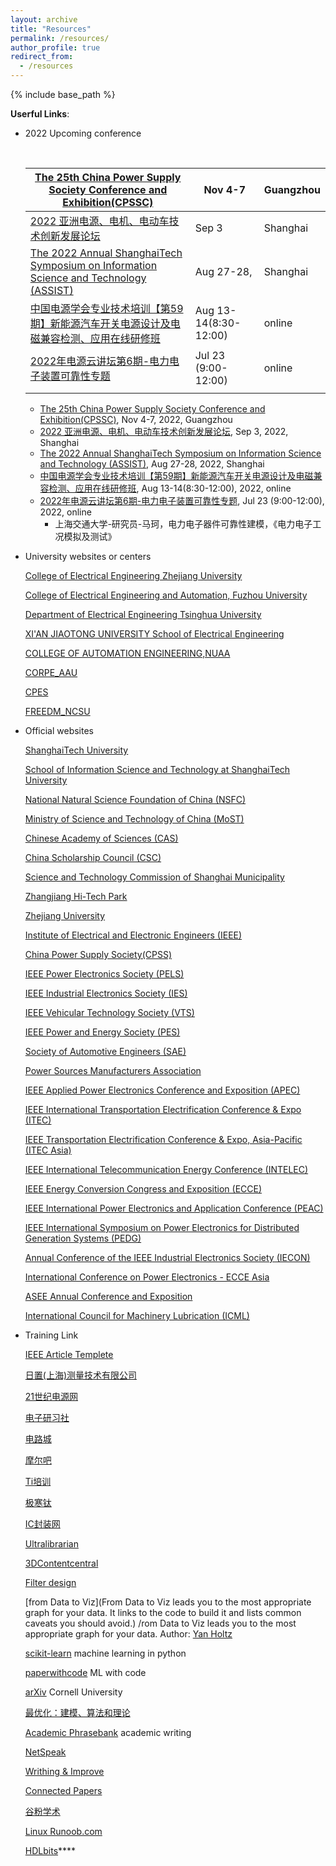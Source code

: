 ```yaml
---
layout: archive
title: "Resources"
permalink: /resources/
author_profile: true
redirect_from:
  - /resources
---
```


{% include base_path %}

**Userful Links**: <br />

- 2022 Upcoming conference

  ​	

  | [The 25th China Power Supply Society Conference and Exhibition(CPSSC)](http://meeting.cpss.org.cn/Home/Menu/9a8af392-a300-411d-a4fe-7eeb9a410c67) | Nov 4-7               | Guangzhou |
  | ------------------------------------------------------------ | --------------------- | --------- |
  | [2022 亚洲电源、电机、电动车技术创新发展论坛](https://meeting.21dianyuan.com/city2022/shanghai_index) | Sep 3                 | Shanghai  |
  | [The 2022 Annual ShanghaiTech Symposium on Information Science and Technology (ASSIST)](https://ssist.shanghaitech.edu.cn/2022/index) | Aug 27-28,            | Shanghai  |
  | [中国电源学会专业技术培训【第59期】新能源汽车开关电源设计及电磁兼容检测、应用在线研修班](https://www.cpss.org.cn/Home/NewsDetail?categoryName=&newsid=b071ba47-68c2-41fc-9d41-a757289c5384&colId=57bf9951-639b-4ff2-85e9-09e69085998a) | Aug 13-14(8:30-12:00) | online    |
  | [2022年电源云讲坛第6期-电力电子装置可靠性专题](https://meeting.tencent.com/dw/G65bvf4G9OjU?login_type=0&sync_to_meeting=true&from_source=from_h5_save_meeting_click) | Jul 23 (9:00-12:00)   | online    |
  |                                                              |                       |           |

  - [The 25th China Power Supply Society Conference and Exhibition(CPSSC)](http://meeting.cpss.org.cn/Home/Menu/9a8af392-a300-411d-a4fe-7eeb9a410c67), Nov 4-7, 2022, Guangzhou  
  - [2022 亚洲电源、电机、电动车技术创新发展论坛](https://meeting.21dianyuan.com/city2022/shanghai_index), Sep 3, 2022, Shanghai
  - [The 2022 Annual ShanghaiTech Symposium on Information Science and Technology (ASSIST)](https://ssist.shanghaitech.edu.cn/2022/index), Aug 27-28, 2022, Shanghai
  - [中国电源学会专业技术培训【第59期】新能源汽车开关电源设计及电磁兼容检测、应用在线研修班](https://www.cpss.org.cn/Home/NewsDetail?categoryName=&newsid=b071ba47-68c2-41fc-9d41-a757289c5384&colId=57bf9951-639b-4ff2-85e9-09e69085998a), Aug 13-14(8:30-12:00), 2022, online
  - [2022年电源云讲坛第6期-电力电子装置可靠性专题](https://meeting.tencent.com/dw/G65bvf4G9OjU?login_type=0&sync_to_meeting=true&from_source=from_h5_save_meeting_click), Jul 23 (9:00-12:00), 2022, online
    - 上海交通大学-研究员-马珂，电力电子器件可靠性建模，《电力电子工况模拟及测试》	

* University websites or centers

  [College of Electrical Engineering Zhejiang University](http://ee.zju.edu.cn/main.htm)

  [College of Electrical Engineering and Automation, Fuzhou University](https://dqxy.fzu.edu.cn/)

  [Department of Electrical Engineering Tsinghua University](http://www.eea.tsinghua.edu.cn/)

  [XI'AN JIAOTONG UNIVERSITY School of Electrical Engineering](http://ee.xjtu.edu.cn/)

  [COLLEGE OF AUTOMATION ENGINEERING,NUAA](http://cae.nuaa.edu.cn/2018/0906/c13659a132021/page.htm)

  [CORPE_AAU](https://www.corpe.et.aau.dk/people/key-persons/)

  [CPES](https://cpes.vt.edu/)

  [FREEDM_NCSU](https://www.freedm.ncsu.edu/)

* Official websites

  [ShanghaiTech University](http://www.shanghaitech.edu.cn/)

  [School of Information Science and Technology at ShanghaiTech University](http://sist.shanghaitech.edu.cn/)

  [National Natural Science Foundation of China (NSFC)](http://www.nsfc.gov.cn/)

  [Ministry of Science and Technology of China (MoST)](http://www.most.gov.cn/)

  [Chinese Academy of Sciences (CAS)](http://www.cas.cn/)

  [China Scholarship Council (CSC)](http://www.csc.edu.cn/)

  [Science and Technology Commission of Shanghai Municipality](http://www.stcsm.gov.cn/)

  [Zhangjiang Hi-Tech Park](http://www.zjpark.com/)

  [Zhejiang University](http://www.zju.edu.cn/)

  [Institute of Electrical and Electronic Engineers (IEEE)](http://www.ieee.org/portal/site)

  [China Power Supply Society(CPSS)](http://www.cpss.org.cn/)

  [IEEE Power Electronics Society (PELS)](http://www.pels.org/)

  [IEEE Industrial Electronics Society (IES)](http://www.ieee-ies.org/)

  [IEEE Vehicular Technology Society (VTS)](http://www.vtsociety.org/)

  [IEEE Power and Energy Society (PES)](http://www.ieee-pes.org/)

  [Society of Automotive Engineers (SAE)](http://www.sae.org/servlets/index)

  [Power Sources Manufacturers Association](http://www.psma.com/)

  [IEEE Applied Power Electronics Conference and Exposition (APEC)](http://www.apec-conf.org/)

  [IEEE International Transportation Electrification Conference & Expo (ITEC)](http://itec-conf.com/)

  [IEEE Transportation Electrification Conference & Expo, Asia-Pacific (ITEC Asia)](http://www.itec2014.com/)

  [IEEE International Telecommunication Energy Conference (INTELEC)](http://www.intelec.org/)

  [IEEE Energy Conversion Congress and Exposition (ECCE)](http://ecceconferences.org/)

  [IEEE International Power Electronics and Application Conference (PEAC)](http://www.peac-conf.org/index.asp)

  [IEEE International Symposium on Power Electronics for Distributed Generation Systems (PEDG)](http://www.pedg2014.org/)

  [Annual Conference of the IEEE Industrial Electronics Society (IECON)](http://iecon2014.org/)

  [International Conference on Power Electronics - ECCE Asia](http://www.icpe2015.org/)

  [ASEE Annual Conference and Exposition](http://www.asee.org/)

  [International Council for Machinery Lubrication (ICML)](https://www.icmlonline.com/Default.aspx)


- Training Link

  [IEEE Article Templete](https://journals.ieeeauthorcenter.ieee.org/create-your-ieee-journal-article/authoring-tools-and-templates/tools-for-ieee-authors/ieee-article-templates/)

  [日置(上海)测量技术有限公司](https://www.hioki.cn/html/methods/power.html)

  [21世纪电源网](https://bbs.21dianyuan.com/activity.php?category=meeting)

  [电子研习社](https://www.eeyxs.com/livebroadcast/index/index.html)

  [电路城](https://www.cirmall.com/search/?keyword=电源电路&source=circuit)

  [摩尔吧](https://www.moore8.com/)

  [Ti培训](https://edu.21ic.com/)

  [极寒钛](http://www.jh-tec.cn/archives/4685)

  [IC封装网](https://www.iclib.com/)

  [Ultralibrarian](https://www.ultralibrarian.com/)

  [3DContentcentral ](https://www.3dcontentcentral.cn/)

  [Filter design](http://sim.okawa-denshi.jp/en/Fkeisan.htm)

  

  [from Data to Viz](From Data to Viz leads you to the most appropriate graph for your data. It links to the code to build it and lists common caveats you should avoid.) /rom Data to Viz leads you to the most appropriate graph for your data. Author: [Yan Holtz](https://www.yan-holtz.com/)

  [scikit-learn](https://scikit-learn.org/stable/) machine learning in python

  [paperwithcode](https://paperswithcode.com/) ML with code

  [arXiv](https://arxiv.org/search/math) Cornell University

  [最优化：建模、算法和理论](https://bicmr.pku.edu.cn/~wenzw/optbook.html)

  

  [Academic Phrasebank](https://www.phrasebank.manchester.ac.uk/) academic writing

  [NetSpeak](https://netspeak.org/?lang=en#q=)

  [Writhing & Improve](https://writeandimprove.com/)

  [Connected Papers](https://www.connectedpapers.com/)

  [谷粉学术](https://gfsoso.99lb.net/)

  [Linux Runoob.com](https://www.runoob.com/linux/linux-shell-test.html)

  [HDLbits](https://hdlbits.01xz.net/wiki/Main_Page)****

  

​	
